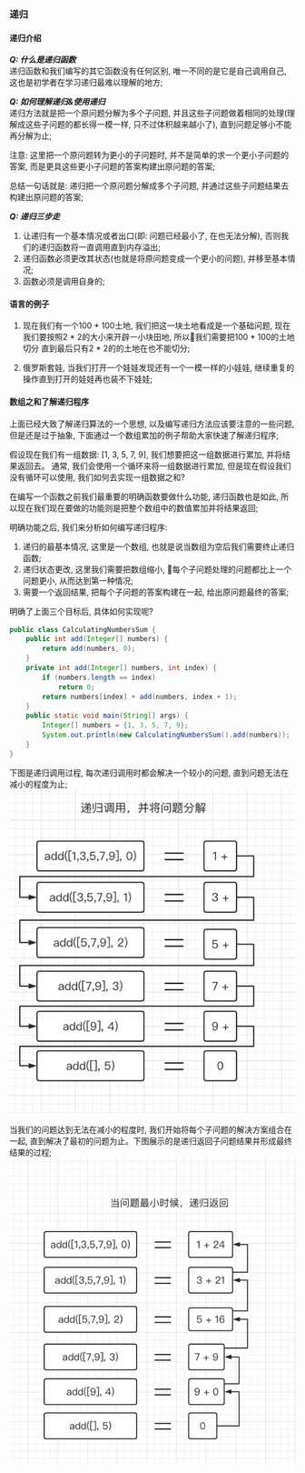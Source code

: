 ### 递归

#### 递归介绍

***Q: 什么是递归函数***  
递归函数和我们编写的其它函数没有任何区别, 唯一不同的是它是自己调用自己, 这也是初学者在学习递归最难以理解的地方;

***Q: 如何理解递归&使用递归***  
递归方法就是把一个原问题分解为多个子问题, 并且这些子问题做着相同的处理(理解成这些子问题的都长得一模一样, 只不过体积越来越小了), 直到问题足够小不能再分解为止;  

注意: 这里把一个原问题转为更小的子问题时, 并不是简单的求一个更小子问题的答案, 而是更具这些更小子问题的答案构建出原问题的答案;

总结一句话就是: 递归把一个原问题分解成多个子问题, 并通过这些子问题结果去构建出原问题的答案;

***Q: 递归三步走***  
1. 让递归有一个基本情况或者出口(即: 问题已经最小了, 在也无法分解), 否则我们的递归函数将一直调用直到内存溢出;
2. 递归函数必须更改其状态(也就是将原问题变成一个更小的问题), 并移至基本情况;
3. 函数必须是调用自身的;

#### 语言的例子
1. 现在我们有一个100 * 100土地, 我们把这一块土地看成是一个基础问题, 现在我们要按照2 * 2的大小来开辟一小块田地, 所以我们需要把100 * 100的土地切分
直到最后只有2 * 2的的土地在也不能切分;

2. 俄罗斯套娃, 当我们打开一个娃娃发现还有一个一模一样的小娃娃, 继续重复的操作直到打开的娃娃再也装不下娃娃;

#### 数组之和了解递归程序
上面已经大致了解递归算法的一个思想, 以及编写递归方法应该要注意的一些问题, 但是还是过于抽象, 下面通过一个数组累加的例子帮助大家快速了解递归程序;

假设现在我们有一组数据: [1, 3, 5, 7, 9], 我们想要把这一组数据进行累加, 并将结果返回去。
通常, 我们会使用一个循环来将一组数据进行累加, 但是现在假设我们没有循环可以使用, 我们如何去实现一组数据之和?

在编写一个函数之前我们最重要的明确函数要做什么功能, 递归函数也是如此, 所以现在我们现在要做的功能则是把整个数组中的数值累加并将结果返回;  

明确功能之后, 我们来分析如何编写递归程序:
1. 递归的最基本情况, 这里是一个数组, 也就是说当数组为空后我们需要终止递归函数;
2. 递归状态更改, 这里我们需要把数组缩小, 每个子问题处理的问题都比上一个问题更小, 从而达到第一种情况;
3. 需要一个返回结果, 把每个子问题的答案构建在一起, 给出原问题最终的答案;

明确了上面三个目标后, 具体如何实现呢?

```java
public class CalculatingNumbersSum {
    public int add(Integer[] numbers) {
        return add(numbers, 0);
    }
    private int add(Integer[] numbers, int index) {
        if (numbers.length == index)
            return 0;
        return numbers[index] + add(numbers, index + 1);
    }
    public static void main(String[] args) {
        Integer[] numbers = {1, 3, 5, 7, 9};
        System.out.println(new CalculatingNumbersSum().add(numbers));
    }
}
```

下图是递归调用过程, 每次递归调用时都会解决一个较小的问题, 直到问题无法在减小的程度为止;
![递归调用过程](https://github.com/basebase/document/blob/master/DataStructure/%E9%80%92%E5%BD%92/%E5%9B%BE%E7%89%87/%E9%80%92%E5%BD%92%E8%B0%83%E7%94%A8%E8%BF%87%E7%A8%8B.png?raw=true)

当我们的问题达到无法在减小的程度时, 我们开始将每个子问题的解决方案组合在一起, 直到解决了最初的问题为止。下图展示的是递归返回子问题结果并形成最终结果的过程;
![递归返回过程](https://github.com/basebase/document/blob/master/DataStructure/%E9%80%92%E5%BD%92/%E5%9B%BE%E7%89%87/%E9%80%92%E5%BD%92%E8%BF%94%E5%9B%9E%E8%BF%87%E7%A8%8B.png?raw=true)